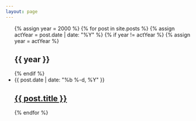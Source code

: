 ```yaml
---
layout: page
---
```


<ul class="post-archives">
    {% assign year = 2000 %}
    {% for post in site.posts %}
    {% assign actYear = post.date | date: "%Y" %}
    {% if year != actYear %}
        {% assign year = actYear %}
        <br>
        <h2>{{ year }}</h2>
    {% endif %}
    <li>
        <span class="post-meta">{{ post.date | date: "%b %-d, %Y" }} 
        <h2>
            <a class="post-link" href="{{ post.url | prepend: site.baseurl }}">{{ post.title }}</a>
        </h2>
        </span>
    </li>
    {% endfor %}
</ul>
